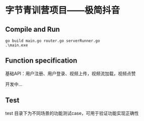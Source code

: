 # 字节青训营项目——极简抖音

## Compile and Run

```shell
go build main.go router.go serverRunner.go
.\main.exe
```

## Function specification

基础API：用户注册、用户登录、视频上传，视频流加载，视频点赞

开发中...

## Test

test 目录下为不同场景的功能测试case，可用于验证功能实现正确性


